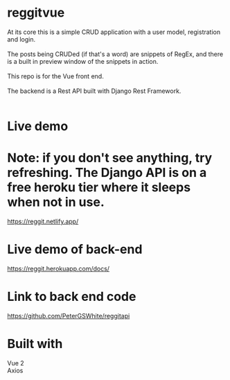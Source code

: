 # reggitvue
At its core this is a simple CRUD application with a user model, registration and login. <br><br>
The posts being CRUDed (if that's a word) are snippets of RegEx, and there is a built in preview window of the snippets in action.<br><br>
This repo is for the Vue front end.<br><br>
The backend is a Rest API built with Django Rest Framework.<br><br>

# Live demo
# Note: if you don't see anything, try refreshing. The Django API is on a free heroku tier where it sleeps when not in use.
https://reggit.netlify.app/

# Live demo of back-end
https://reggit.herokuapp.com/docs/

# Link to back end code
https://github.com/PeterGSWhite/reggitapi

# Built with  
Vue 2  
Axios

